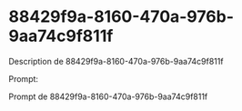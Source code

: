 # 88429f9a-8160-470a-976b-9aa74c9f811f

Description de 88429f9a-8160-470a-976b-9aa74c9f811f

Prompt:

Prompt de 88429f9a-8160-470a-976b-9aa74c9f811f